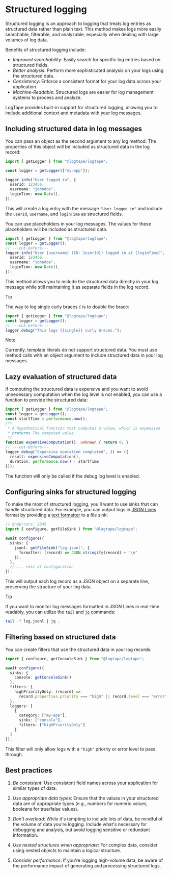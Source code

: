 Structured logging
==================

Structured logging is an approach to logging that treats log entries as
structured data rather than plain text.  This method makes logs more easily
searchable, filterable, and analyzable, especially when dealing with large
volumes of log data.

Benefits of structured logging include:

 -  *Improved searchability*: Easily search for specific log entries based on
    structured fields.
 -  *Better analysis*: Perform more sophisticated analysis on your logs using
    the structured data.
 -  *Consistency*: Enforce a consistent format for your log data across
    your application.
 -  *Machine-Readable*: Structured logs are easier for log management systems
    to process and analyze.

LogTape provides built-in support for structured logging, allowing you to
include additional context and metadata with your log messages.


Including structured data in log messages
-----------------------------------------

You can pass an object as the second argument to any log method.  The properties
of this object will be included as structured data in the log record:

~~~~ typescript twoslash
import { getLogger } from "@logtape/logtape";

const logger = getLogger(["my-app"]);

logger.info("User logged in", {
  userId: 123456,
  username: "johndoe",
  loginTime: new Date(),
});
~~~~

This will create a log entry with the message `"User logged in"` and include
the `userId`, `username`, and `loginTime` as structured fields.

You can use placeholders in your log messages.  The values for these
placeholders will be included as structured data.

~~~~ typescript twoslash
import { getLogger } from "@logtape/logtape";
const logger = getLogger();
// ---cut-before---
logger.info("User {username} (ID: {userId}) logged in at {loginTime}", {
  userId: 123456,
  username: "johndoe",
  loginTime: new Date(),
});
~~~~

This method allows you to include the structured data directly in your log
message while still maintaining it as separate fields in the log record.

> [!TIP]
> The way to log single curly braces `{`  is to double the brace:
>
> ~~~~ typescript twoslash
> import { getLogger } from "@logtape/logtape";
> const logger = getLogger();
> // ---cut-before---
> logger.debug("This logs {{single}} curly braces.");
> ~~~~

> [!NOTE]
> Currently, template literals do not support structured data.  You must use
> method calls with an object argument to include structured data in your log
> messages.


Lazy evaluation of structured data
----------------------------------

If computing the structured data is expensive and you want to avoid unnecessary
computation when the log level is not enabled, you can use a function to provide
the structured data:

~~~~ typescript twoslash
import { getLogger } from "@logtape/logtape";
const logger = getLogger();
const startTime = performance.now();
/**
 * A hypothetical function that computes a value, which is expensive.
 * @returns The computed value.
 */
function expensiveComputation(): unknown { return 0; }
// ---cut-before---
logger.debug("Expensive operation completed", () => ({
  result: expensiveComputation(),
  duration: performance.now() - startTime
}));
~~~~

The function will only be called if the debug log level is enabled.


Configuring sinks for structured logging
----------------------------------------

To make the most of structured logging, you'll want to use sinks that can handle
structured data.  For example, you can output logs in [JSON Lines] format by
providing a [text formatter](./sinks.md#text-formatter) to a file sink:

~~~~ typescript twoslash
// @noErrors: 2345
import { configure, getFileSink } from "@logtape/logtape";

await configure({
  sinks: {
    jsonl: getFileSink("log.jsonl", {
      formatter: (record) => JSON.stringify(record) + "\n"
    }),
  },
  // ... rest of configuration
});
~~~~

This will output each log record as a JSON object on a separate line,
preserving the structure of your log data.

> [!TIP]
> If you want to monitor log messages formatted in JSON Lines in real-time
> readably, you can utilize the `tail` and [`jq`] commands:
>
> ~~~~ sh
> tail -f log.jsonl | jq .
> ~~~~

[JSON Lines]: https://jsonlines.org/
[`jq`]: https://jqlang.github.io/jq/


Filtering based on structured data
----------------------------------

You can create filters that use the structured data in your log records:

~~~~ typescript twoslash
import { configure, getConsoleSink } from "@logtape/logtape";

await configure({
  sinks: {
    console: getConsoleSink()
  },
  filters: {
    highPriorityOnly: (record) => 
      record.properties.priority === "high" || record.level === "error"
  },
  loggers: [
    {
      category: ["my-app"],
      sinks: ["console"],
      filters: ["highPriorityOnly"]
    }
  ]
});
~~~~

This filter will only allow logs with a `"high"` priority or error level to pass through.


Best practices
--------------

 1. *Be consistent*: Use consistent field names across your application for
    similar types of data.

 2. *Use appropriate data types*: Ensure that the values in your structured data
    are of appropriate types (e.g., numbers for numeric values, booleans for
    true/false values).

 3. *Don't overload*: While it's tempting to include lots of data, be mindful of
    the volume of data you're logging.  Include what's necessary for debugging
    and analysis, but avoid logging sensitive or redundant information.

 4. *Use nested structures when appropriate*: For complex data, consider using
    nested objects to maintain a logical structure.

 5. *Consider performance*: If you're logging high-volume data, be aware of
    the performance impact of generating and processing structured logs.

<!-- cSpell: ignore johndoe -->
